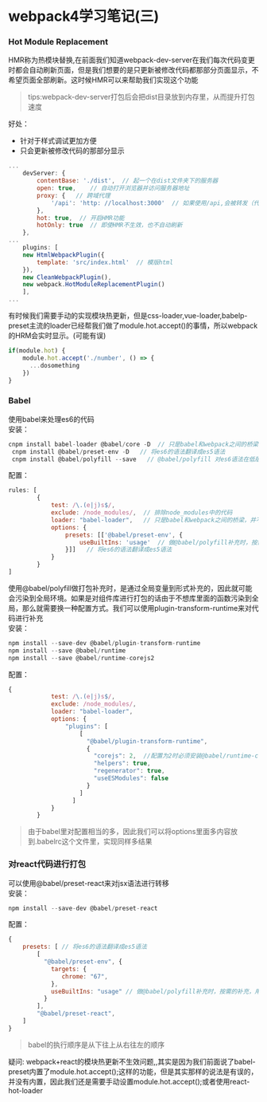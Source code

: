 # webpack4学习笔记(三)

<a name="2feb428b"></a>
### Hot Module Replacement

HMR称为热模块替换,在前面我们知道webpack-dev-server在我们每次代码变更时都会自动刷新页面，但是我们想要的是只更新被修改代码都那部分页面显示，不希望页面全部刷新。这时候HMR可以来帮助我们实现这个功能

> tips:webpack-dev-server打包后会把dist目录放到内存里，从而提升打包速度


好处：

- 针对于样式调试更加方便
- 只会更新被修改代码的那部分显示

```javascript
...
    devServer: {
        contentBase: './dist',  // 起一个在dist文件夹下的服务器
        open: true,    // 自动打开浏览器并访问服务器地址
        proxy: {   // 跨域代理
            '/api': 'http: //localhost:3000'  // 如果使用/api,会被转发（代理）到该地址
        },
        hot: true,  // 开启HMR功能
        hotOnly: true  // 即使HMR不生效，也不自动刷新
    },
...
    plugins: [
    new HtmlWebpackPlugin({
        template: 'src/index.html'  // 模版html
    }), 
    new CleanWebpackPlugin(),
    new webpack.HotModuleReplacementPlugin()
    ],
...
```

有时候我们需要手动的实现模块热更新，但是css-loader,vue-loader,babelp-preset主流的loader已经帮我们做了module.hot.accept()的事情，所以webpack的HRM会实时显示。(可能有误)

```javascript
if(module.hot) {
    module.hot.accept('./number', () => {
      ...dosomething
    })
}
```

<a name="Babel"></a>
### Babel

使用babel来处理es6的代码<br />安装：

```javascript
cnpm install babel-loader @babel/core -D  // 只是babel和webpack之间的桥梁，并不会将代码转译
 cnpm install @babel/preset-env -D   // 将es6的语法翻译成es5语法
 cnpm install @babel/polyfill --save   // @babel/polyfill 对es6语法在低版本浏览器上的补充
```

配置：

```javascript
rules: [
        {
            test: /\.(e|j)s$/,  
            exclude: /node_modules/,  // 排除node_modules中的代码
            loader: "babel-loader",   // 只是babel和webpack之间的桥梁，并不会将代码转译
            options: {
                presets: [['@babel/preset-env', {
                    useBuiltIns: 'usage'  // 做@babel/polyfill补充时，按需的补充，用到什么才补充什么
                }]]   // 将es6的语法翻译成es5语法
            }
        }
]
```

使用@babel/polyfill做打包补充时，是通过全局变量到形式补充的，因此就可能会污染到全局环境。如果是对组件库进行打包的话由于不想库里面的函数污染到全局，那么就需要换一种配置方式。我们可以使用plugin-transform-runtime来对代码进行补充<br />安装：

```javascript
npm install --save-dev @babel/plugin-transform-runtime
npm install --save @babel/runtime
npm install --save @babel/runtime-corejs2
```

配置：

```javascript
{
            test: /\.(e|j)s$/,  
            exclude: /node_modules/,  
            loader: "babel-loader",  
            options: {
                "plugins": [
                    [
                      "@babel/plugin-transform-runtime",
                      {
                        "corejs": 2,  //配置为2时必须安装@babel/runtime-corejs2
                        "helpers": true,
                        "regenerator": true,
                        "useESModules": false
                      }
                    ]
                  ]
            }
        }
```

> 由于babel里对配置相当的多，因此我们可以将options里面多内容放到.babelrc这个文件里，实现同样多结果


<a name="ced457dd"></a>
### 对react代码进行打包

可以使用@babel/preset-react来对jsx语法进行转移<br />安装：

```javascript
npm install --save-dev @babel/preset-react
```

配置：

```javascript
{
    presets: [ // 将es6的语法翻译成es5语法
        [
          "@babel/preset-env", {
            targets: {
               chrome: "67",
            },
            useBuiltIns: "usage" // 做@babel/polyfill补充时，按需的补充，用到什么才补充什么
          }
        ],
        "@babel/preset-react",
    ]   
}
```

> babel的执行顺序是从下往上从右往左的顺序


疑问: webpack+react的模块热更新不生效问题,,其实是因为我们前面说了babel-preset内置了module.hot.accept();这样的功能，但是其实那样的说法是有误的，并没有内置，因此我们还是需要手动设置module.hot.accept();或者使用react-hot-loader
